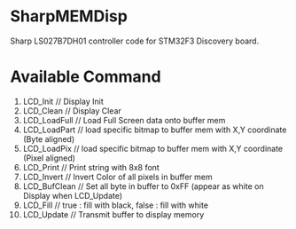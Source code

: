# SharpMEMDisp
Sharp LS027B7DH01 controller code for STM32F3 Discovery board.

# Available Command

1. LCD_Init // Display Init
2. LCD_Clean // Display Clear
3. LCD_LoadFull // Load Full Screen data onto buffer mem 
4. LCD_LoadPart // load specific bitmap to buffer mem with X,Y coordinate (Byte aligned)
5. LCD_LoadPix // load specific bitmap to buffer mem with X,Y coordinate (Pixel aligned)
6. LCD_Print // Print string with 8x8 font
7. LCD_Invert // Invert Color of all pixels in buffer mem
8. LCD_BufClean // Set all byte in buffer to 0xFF (appear as white on Display when LCD_Update)
9. LCD_Fill // true : fill with black, false : fill with white
10. LCD_Update // Transmit buffer to display memory

